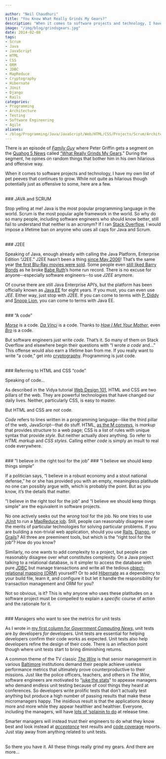 ```yaml
---

author: "Neil Chaudhuri"
title: "You Know What Really Grinds My Gears?"
description: "When it comes to software projects and technology, I have a list of pet peeves. Here are a few."
image: "/img/blog/grindsgears.jpg"
date: 2014-02-08
tags:
- Scrum
- Java
- JavaScript
- HTML
- CSS
- ORM
- JDBC
- MapReduce
- Cryptography
- Hibernate
- JUnit
- Django
- Rails
categories: 
- Programming
- Architecture
- Testing
- Software Engineering
- Agile
aliases:
- /blog/Programming/Java/JavaScript/Web/HTML/CSS/Projects/Scrum/Architecture/2014/02/08/you-know-what-really-grinds-my-gears
---
```


There is an episode of *[Family Guy](http://www.fox.com/family-guy/)* where Peter Griffin gets a segment on the [Quahog 5 News](http://familyguy.wikia.com/wiki/Quahog_5_News) called
[“What Really Grinds My Gears](http://video.adultswim.com/family-guy/peters-grinding-gears.html)." During the segment, he opines on
random things that bother him in his own hilarious and offensive way.

When it comes to software projects and technology, I have my own list of pet peeves that continues to grow. While not
quite as hilarious though potentially just as offensive to some, here are a few.




<br>
### JAVA and SCRUM

Stop yelling at me! Java is the most popular programming language in the world. Scrum
is the most popular agile framework
in the world. So why do so many people, including software engineers who should know better, still fail to understand that neither is an acronym? If I ran
[Stack Overflow](http://stackoverflow.com/), I would impose a lifetime ban on anyone who uses all caps for Java and Scrum.

<br>
### J2EE

Speaking of Java, enough already with calling the Java Platform, Enterprise Edition “J2EE.” J2EE hasn’t been a thing
[since May 2006](http://en.wikipedia.org/wiki/Java_Platform,_Enterprise_Edition)! That’s the same year [the first
Blu-Ray movies were sold](http://en.wikipedia.org/wiki/Blu-ray_Disc#Launch_and_sales_developments). Some people even
[still liked Barry Bonds](http://sports.espn.go.com/mlb/news/story?id=2452099) as he broke [Babe Ruth](http://www.baberuth.com/)’s home run record.
There is no excuse for anyone--especially software engineers--to use *J2EE* anymore.

Of course there are still Java Enterprise API’s, but the platform has been officially known as
[Java EE](http://www.oracle.com/technetwork/java/javaee/overview/index.html) for eight years. If you must, you can even
use *JEE*. Either way, just stop with J2EE. If you can come to terms with
[P. Diddy](http://en.wikipedia.org/wiki/Sean_Combs#2001.E2.80.932004:_.22P._Diddy.22_and_The_Saga_Continues) and
[Snoop Lion](http://en.wikipedia.org/wiki/Snoop_Dogg#2012.E2.80.93present:_Snoop_Lion.2C_and_Reincarnated), you can come
to terms with Java EE.

<br>
### ”A code”

*[Morse](http://en.wikipedia.org/wiki/Morse_code)* is a code. *[Da Vinci](http://www.imdb.com/title/tt0382625/)* is a
code. Thanks to *[How I Met Your Mother](http://www.imdb.com/title/tt0460649/)*, even
*[Bro](http://how-i-met-your-mother.wikia.com/wiki/The_Bro_Code)* is a code.

But software engineers just write *code.* That’s it. So many of them on Stack Overflow and elsewhere begin their questions
with “I wrote *a code* and…”  This offense would also earn a lifetime ban from me. If you really want to write “a code,”
get into [cryptography](http://en.wikipedia.org/wiki/Cryptography). Programming is just code.

<br>
### Referring to HTML and CSS “code”

Speaking of code…

As described in the Vidya tutorial [Web Design 101](/tutorial/Web/HTML/CSS/JavaScript/2013/10/26/web-design-101), HTML
and CSS are two pillars of the web. They are powerful technologies that have changed our daily lives. Neither,
particularly CSS, is easy to master.

But HTML and CSS are *not* code.

*Code* refers to lines written in a programming language--like the third pillar of the web, JavaScript--that do stuff.
HTML, [as the M conveys](http://en.wikipedia.org/wiki/HTML), is *markup* that provides structure to a web page; CSS is a
list of rules with unique syntax that provide *style*. But neither actually *does* anything. So refer to *HTML markup* and
*CSS styles*. Calling either *code* is simply an insult to real code everywhere.

<br>
### ”I believe in the right tool for the job”
### “I believe we should keep things simple”

If a politician says, “I believe in a robust economy and a stout national defense,” he or she has provided you with an empty,
meaningless platitude no one can possibly argue with, which is probably the point. But as you know, it’s the details that matter.

”I believe in the right tool for the job” and “I believe we should keep things simple” are the equivalent in software projects.

No one actively seeks out the *wrong* tool for the job. No one tries to use [JUnit](http://junit.org/) to run a
[MapReduce job](http://hadoop.apache.org/docs/stable1/mapred_tutorial.html). Still, people can reasonably disagree over
the merits of particular technologies for solving particular problems. If you are building a non-trivial web application,
should you use [Rails](http://rubyonrails.org/), [Django](https://www.djangoproject.com/), or [Grails](http://grails.org/)?
All three are preeminent tools, but which is the “right tool for the job”? How do you know?

Similarly, no one wants to add complexity to a project, but people can reasonably disagree over what constitutes complexity.
On a Java project talking to a relational database, is it simpler to access the database with pure
[JDBC](http://www.oracle.com/technetwork/java/javase/jdbc/index.html) but manage transactions and write all the tedious
[object-relational mapping (ORM)](http://hibernate.org/orm/what-is-an-orm/) yourself? Or to add
[Hibernate](http://hibernate.org/orm/) as a dependency to your build file, learn it, and configure it but let it handle
the responsibility for transaction management and ORM for you?

Not so obvious, is it? This is why anyone who uses these platitudes on a software project must be compelled to explain
a *specific* course of action and the rationale for it.

<br>
### Managers who want to see the metrics for unit tests

As I wrote in [my first column for *Government Computing News*](http://gcn.com/Articles/2013/12/10/software-testing.aspx?Page=1),
unit tests are *by* developers *for* developers. Unit tests are essential for helping developers confirm their code works
as expected. Unit tests also help developers refine the design of their code. There is an inflection point though where
unit tests start to bring diminishing returns.

A common theme of the TV classic *[The Wire](http://www.imdb.com/title/tt0306414/)* is that senior management in various
[Baltimore](http://www.baltimorecity.gov/) institutions demand their people achieve useless performance metrics that ultimately prove counterproductive to their missions. Just
like the police officers, teachers, and others in *The Wire*, software engineers are motivated to “[juke the stats](http://www.youtube.com/watch?v=_ogxZxu6cjM)"
to appease managers who demand endless unit testing because of cool things they heard at conferences.
So developers write prolific tests that don’t actually test anything but produce a high number of
passing results that make these micromanagers happy. The insidious result is that the applications decay more and more while
they appear healthier and healthier. Everyone, including the managers, will have
[lots of ‘splainin to do](http://www.urbandictionary.com/define.php?term=%27splainin%27%20to%20do) at release time.

Smarter managers will instead trust their engineers to do what they know best and look instead at
*[acceptance](http://www.extremeprogramming.org/rules/functionaltests.html)* test results and
[code coverage](http://stackoverflow.com/questions/195008/what-is-code-coverage-and-how-do-you-measure-it) reports.
Just stay away from anything related to unit tests.

<br>
So there you have it. All these things really grind my gears. And there are more...
